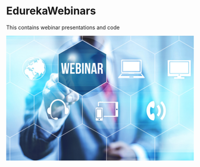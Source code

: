 # EdurekaWebinars
This contains webinar presentations and code
<div>
<img src="webinar-image.jpg">
</div>